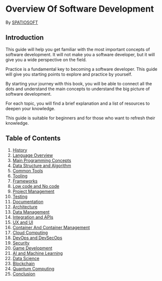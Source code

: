 # Overview Of Software Development
By [SPATIOSOFT](https://spatiosoft.com)

## Introduction

This guide will help you get familiar with the most important concepts of software development.
It will not make you a software developer, but it will give you a wide perspective on the field. 

Practice is a fundamental key to becoming a software developer. This guide will give you starting points to explore and practice by yourself.

By starting your journey with this book, you will be able to connect all the dots and understand the main concepts to understand the big picture of software development.

For each topic, you will find a brief explanation and a list of resources to deepen your knowledge.

This guide is suitable for beginners and for those who want to refresh their knowledge.

## Table of Contents

1. [History](history.md)
2. [Language Overview](language-overview.md)
3. [Main Programming Concepts](main-programming-concepts.md)
4. [Data Structure and Algorithm](data-structure-and-algo.md)
5. [Common Tools](common-tools.md)
6. [Tooling](tooling.md)
7. [Frameworks](frameworks.md)
8. [Low code and No code](low-code-no-code.md)
9. [Project Management](project-management.md)
10. [Testing](testing.md)
11. [Documentation](documentation.md)
12. [Architecture](architecture.md)
13. [Data Management](data-management.md)
14. [Integration and APIs](integration-and-apis.md)
15. [UX and UI](ux-and-ui.md)
16. [Container And Container Management](container-and-container-management.md)
17. [Cloud Computing](cloud-computing.md)
18. [DevOps and DevSecOps](devops-devsecops.md)
19. [Security](security.md)
20. [Game Development](game-development.md)
21. [AI and Machine Learning](ai-and-machine-learning.md)
22. [Data Science](data-science.md)
23. [Blockchain](blockchain.md)
24. [Quantum Computing](quantum-computing.md)
25. [Conclusion](conclusion.md)